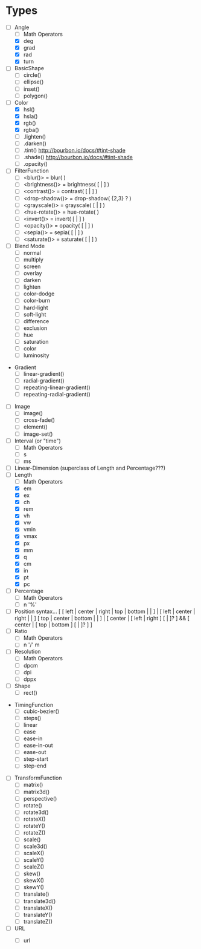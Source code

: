 
# Types

- [ ] Angle
  - [ ] Math Operators
  - [X] deg
  - [X] grad
  - [X] rad
  - [X] turn
- [ ] BasicShape
  - [ ] circle()
  - [ ] ellipse()
  - [ ] inset()
  - [ ] polygon()
- [ ] Color
  - [X] hsl()
  - [X] hsla()
  - [X] rgb()
  - [X] rgba()
  - [ ] .lighten()
  - [ ] .darken()
  - [ ] .tint()    http://bourbon.io/docs/#tint-shade
  - [ ] .shade()   http://bourbon.io/docs/#tint-shade
  - [ ] .opacity()
- [ ] FilterFunction
  - [ ] <blur()> = blur( <length> )
  - [ ] <brightness()> = brightness( [ <number> | <percentage> ] )
  - [ ] <contrast()> = contrast( [ <number> | <percentage> ] )
  - [ ] <drop-shadow()> = drop-shadow( <length>{2,3} <color>? )
  - [ ] <grayscale()> = grayscale( [ <number> | <percentage> ] )
  - [ ] <hue-rotate()> = hue-rotate( <angle> )
  - [ ] <invert()> = invert( [ <number> | <percentage> ] )
  - [ ] <opacity()> = opacity( [ <number> | <percentage> ] )
  - [ ] <sepia()> = sepia( [ <number> | <percentage> ] )
  - [ ] <saturate()> = saturate( [ <number> | <percentage> ] )
- [ ] Blend Mode
  - [ ] normal
  - [ ] multiply
  - [ ] screen
  - [ ] overlay
  - [ ] darken
  - [ ] lighten
  - [ ] color-dodge
  - [ ] color-burn
  - [ ] hard-light
  - [ ] soft-light
  - [ ] difference
  - [ ] exclusion
  - [ ] hue
  - [ ] saturation
  - [ ] color
  - [ ] luminosity
- Gradient
  - [ ] linear-gradient()
  - [ ] radial-gradient()
  - [ ] repeating-linear-gradient()
  - [ ] repeating-radial-gradient()
- [ ] Image
  - [ ] image()
  - [ ] cross-fade()
  - [ ] element()
  - [ ] image-set()
- [ ] Interval (or "time")
  - [ ] Math Operators
  - [ ] s
  - [ ] ms
- [ ] Linear-Dimension (superclass of Length and Percentage???)
- [ ] Length
  - [ ] Math Operators
  - [X] em
  - [X] ex
  - [X] ch
  - [X] rem
  - [X] vh
  - [X] vw
  - [X] vmin
  - [X] vmax
  - [X] px
  - [X] mm
  - [X] q
  - [X] cm
  - [X] in
  - [X] pt
  - [X] pc
- [ ] Percentage
  - [ ] Math Operators
  - [ ] n '%'
- [ ] Position
    syntax...
    [ [ left | center | right | top | bottom | <percentage> | <length> ]
      | [ left | center | right | <percentage> | <length> ] [ top | center | bottom | <percentage> | <length> ]
      | [ center | [ left | right ] [ <percentage> | <length> ]? ]
      && [ center | [ top | bottom ] [ <percentage> | <length> ]? ]
    ]
- [ ] Ratio
  - [ ] Math Operators
  - [ ] n '/' m
- [ ] Resolution
  - [ ] Math Operators
  - [ ] dpcm
  - [ ] dpi
  - [ ] dppx
- [ ] Shape
  - [ ] rect()
- TimingFunction
  - [ ] cubic-bezier()
  - [ ] steps()
  - [ ] linear
  - [ ] ease
  - [ ] ease-in
  - [ ] ease-in-out
  - [ ] ease-out
  - [ ] step-start
  - [ ] step-end
- [ ] TransformFunction
  - [ ] matrix()
  - [ ] matrix3d()
  - [ ] perspective()
  - [ ] rotate()
  - [ ] rotate3d()
  - [ ] rotateX()
  - [ ] rotateY()
  - [ ] rotateZ()
  - [ ] scale()
  - [ ] scale3d()
  - [ ] scaleX()
  - [ ] scaleY()
  - [ ] scaleZ()
  - [ ] skew()
  - [ ] skewX()
  - [ ] skewY()
  - [ ] translate()
  - [ ] translate3d()
  - [ ] translateX()
  - [ ] translateY()
  - [ ] translateZ()
- [ ] URL
  - [ ] url 

